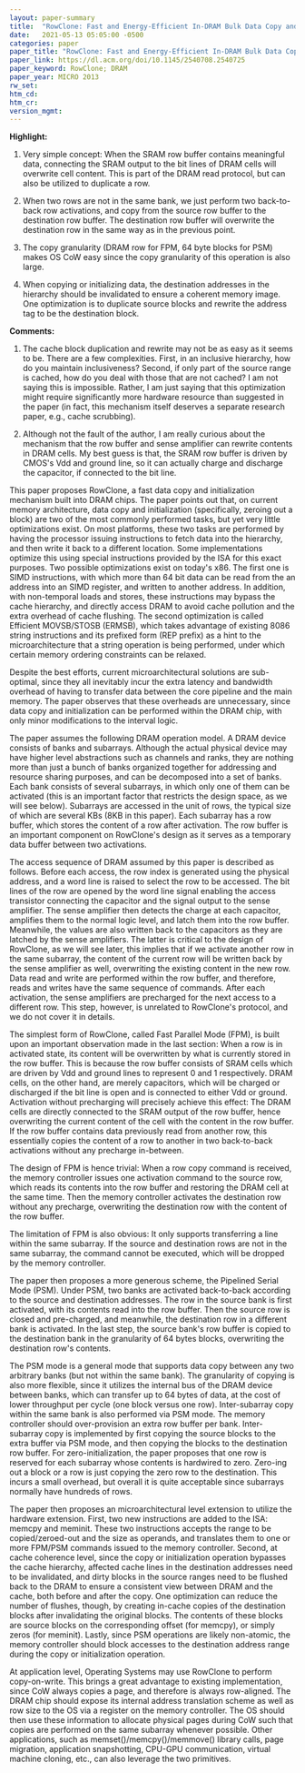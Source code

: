 ```yaml
---
layout: paper-summary
title:  "RowClone: Fast and Energy-Efficient In-DRAM Bulk Data Copy and Initialization"
date:   2021-05-13 05:05:00 -0500
categories: paper
paper_title: "RowClone: Fast and Energy-Efficient In-DRAM Bulk Data Copy and Initialization"
paper_link: https://dl.acm.org/doi/10.1145/2540708.2540725
paper_keyword: RowClone; DRAM
paper_year: MICRO 2013
rw_set:
htm_cd:
htm_cr:
version_mgmt:
---
```


**Highlight:**

1. Very simple concept: When the SRAM row buffer contains meaningful data, connecting the SRAM output to the
   bit lines of DRAM cells will overwrite cell content. This is part of the DRAM read protocol, but can also
   be utilized to duplicate a row.

2. When two rows are not in the same bank, we just perform two back-to-back row activations, and copy from the source
   row buffer to the destination row buffer. The destination row buffer will overwrite the destination row in
   the same way as in the previous point.

3. The copy granularity (DRAM row for FPM, 64 byte blocks for PSM) makes OS CoW easy since the copy granularity of
   this operation is also large.

4. When copying or initializing data, the destination addresses in the hierarchy should be invalidated to ensure 
   a coherent memory image.
   One optimization is to duplicate source blocks and rewrite the address tag to be the destination block.

**Comments:**

1. The cache block duplication and rewrite may not be as easy as it seems to be. There are a few complexities.
   First, in an inclusive hierarchy, how do you maintain inclusiveness? Second, if only part of the source range
   is cached, how do you deal with those that are not cached? 
   I am not saying this is impossible. Rather, I am just saying that this optimization might require 
   significantly more hardware resource than suggested in the paper (in fact, this mechanism itself deserves
   a separate research paper, e.g., cache scrubbing).

2. Although not the fault of the author, I am really curious about the mechanism that the row buffer and 
   sense amplifier can rewrite contents in DRAM cells. My best guess is that, the SRAM row buffer is driven by
   CMOS's Vdd and ground line, so it can actually charge and discharge the capacitor, if connected to the bit line.

This paper proposes RowClone, a fast data copy and initialization mechanism built into DRAM chips.
The paper points out that, on current memory architecture, data copy and initialization (specifically, zeroing out
a block) are two of the most commonly performed tasks, but yet very little optimizations exist.
On most platforms, these two tasks are performed by having the processor issuing instructions to fetch data into
the hierarchy, and then write it back to a different location. Some implementations optimize this using special
instructions provided by the ISA for this exact purposes. 
Two possible optimizations exist on today's x86. The first one is SIMD instructions, with which more than 64 bit
data can be read from the an address into an SIMD register, and written to another address. 
In addition, with non-temporal loads and stores, these instructions may bypass the cache hierarchy, and 
directly access DRAM to avoid cache pollution and the extra overhead of cache flushing. 
The second optimization is called Efficient MOVSB/STOSB (ERMSB), which takes advantage of existing 8086
string instructions and its prefixed form (REP prefix) as a hint to the microarchitecture that a string
operation is being performed, under which certain memory ordering constraints can be relaxed.

Despite the best efforts, current microarchitectural solutions are sub-optimal, since they all inevitably incur the
extra latency and bandwidth overhead of having to transfer data between the core pipeline and the main memory.
The paper observes that these overheads are unnecessary, since data copy and initialization can be performed within
the DRAM chip, with only minor modifications to the interval logic.

The paper assumes the following DRAM operation model. A DRAM device consists of banks and subarrays. Although
the actual physical device may have higher level abstractions such as channels and ranks, they are nothing more
than just a bunch of banks organized together for addressing and resource sharing purposes, and can be 
decomposed into a set of banks. 
Each bank consists of several subarrays, in which only one of them can be activated (this is an important factor
that restricts the design space, as we will see below). 
Subarrays are accessed in the unit of rows, the typical size of which are several KBs (8KB in this paper).
Each subarray has a row buffer, which stores the content of a row after activation. The row buffer is an important
component on RowClone's design as it serves as a temporary data buffer between two activations.

The access sequence of DRAM assumed by this paper is described as follows.
Before each access, the row index is generated using the physical address, and a word line is raised to select the 
row to be accessed. The bit lines of the row are opened by the word line signal enabling the access transistor 
connecting the capacitor and the signal output to the sense amplifier.
The sense amplifier then detects the charge at each capacitor, amplifies them to the normal logic level, and latch
them into the row buffer. Meanwhile, the values are also written back to the capacitors as they are latched by the
sense amplifiers. The latter is critical to the design of RowClone, as we will see later, this implies that 
if we activate another row in the same subarray, the content of the current row will be written back by the sense
amplifier as well, overwriting the existing content in the new row.
Data read and write are performed within the row buffer, and therefore, reads and writes have the same
sequence of commands.
After each activation, the sense amplifiers are precharged for the next access to a different row. This step,
however, is unrelated to RowClone's protocol, and we do not cover it in details.

The simplest form of RowClone, called Fast Parallel Mode (FPM), is built upon an important observation made in the 
last section: When a row is in activated state, its content will be overwritten by what is currently stored in the row
buffer. This is because the row buffer consists of SRAM cells which are driven by Vdd and ground lines to represent
0 and 1 respectively. DRAM cells, on the other hand, are merely capacitors, which will be charged or discharged
if the bit line is open and is connected to either Vdd or ground. 
Activation without precharging will precisely achieve this effect: The DRAM cells are directly connected to the 
SRAM output of the row buffer, hence overwriting the current content of the cell with the content in the row buffer.
If the row buffer contains data previously read from another row, this essentially copies the content of a row
to another in two back-to-back activations without any precharge in-between.

The design of FPM is hence trivial: When a row copy command is received, the memory controller issues one
activation command to the source row, which reads its contents into the row buffer and restoring the DRAM cell
at the same time. Then the memory controller activates the destination row without any precharge, overwriting the
destination row with the content of the row buffer.

The limitation of FPM is also obvious: It only supports transferring a line within the same subarray. 
If the source and destination rows are not in the same subarray, the command cannot be executed, which will be dropped
by the memory controller.

The paper then proposes a more generous scheme, the Pipelined Serial Mode (PSM). Under PSM, two banks are activated
back-to-back according to the source and destination addresses. The row in the source bank is first activated,
with its contents read into the row buffer. Then the source row is closed and pre-charged, and meanwhile, 
the destination row in a different bank is activated. In the last step, the source bank's row buffer is copied to
the destination bank in the granularity of 64 bytes blocks, overwriting the destination row's contents. 

The PSM mode is a general mode that supports data copy between any two arbitrary banks (but not within the same
bank). The granularity of copying is also more flexible, since it utilizes the internal bus of the DRAM device
between banks, which can transfer up to 64 bytes of data, at the cost of lower throughput per cycle (one block
versus one row). 
Inter-subarray copy within the same bank is also performed via PSM mode. The memory controller should over-provision
an extra row buffer per bank. Inter-subarray copy is implemented by first copying the source blocks to the 
extra buffer via PSM mode, and then copying the blocks to the destination row buffer. 
For zero-initialization, the paper proposes that one row is reserved for each subarray whose contents is hardwired
to zero. Zero-ing out a block or a row is just copying the zero row to the destination. This incurs a small
overhead, but overall it is quite acceptable since subarrays normally have hundreds of rows.

The paper then proposes an microarchitectural level extension to utilize the hardware extension.
First, two new instructions are added to the ISA: memcpy and meminit. These two instructions accepts the range to
be copied/zeroed-out and the size as operands, and translates them to one or more FPM/PSM commands issued to the 
memory controller. 
Second, at cache coherence level, since the copy or initialization operation bypasses the cache hierarchy, affected 
cache lines in the destination addresses need to be invalidated, and dirty blocks in the source ranges need to be 
flushed back to the DRAM to ensure a consistent view between DRAM and the cache, both before and after the copy.
One optimization can reduce the number of flushes, though, by creating in-cache copies of the destination blocks
after invalidating the original blocks. The contents of these blocks are source blocks on the corresponding offset
(for memcpy), or simply zeros (for meminit). 
Lastly, since PSM operations are likely non-atomic, the memory controller should block accesses to the 
destination address range during the copy or initialization operation.

At application level, Operating Systems may use RowClone to perform copy-on-write. This brings a great advantage
to existing implementation, since CoW always copies a page, and therefore is always row-aligned.
The DRAM chip should expose its internal address translation scheme as well as row size to the OS via a register
on the memory controller. The OS should then use these information to allocate physical pages during CoW
such that copies are performed on the same subarray whenever possible.
Other applications, such as memset()/memcpy()/memmove() library calls, page migration, application snapshotting,
CPU-GPU communication, virtual machine cloning, etc., can also leverage the two primitives.
